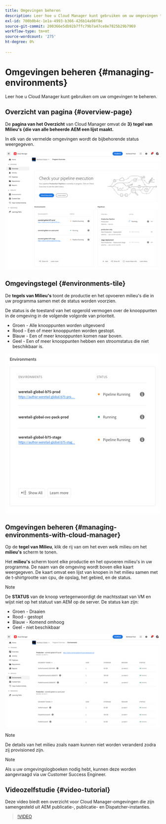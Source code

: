 ```yaml
---
title: Omgevingen beheren
description: Leer hoe u Cloud Manager kunt gebruiken om uw omgevingen te beheren.
exl-id: 700b0b4c-1e1a-4993-b366-426b14a98f8e
source-git-commit: 200366e5db92b7ffc79b7a47ce8e7825b29b7969
workflow-type: tm+mt
source-wordcount: '275'
ht-degree: 0%

---
```



# Omgevingen beheren {#managing-environments}

Leer hoe u Cloud Manager kunt gebruiken om uw omgevingen te beheren.

## Overzicht van pagina {#overview-page}

De **pagina van het Overzicht** van Cloud Manager omvat de **3} tegel van Milieu&#39;s {die van alle beheerde AEM een lijst maakt.**

In elk van de vermelde omgevingen wordt de bijbehorende status weergegeven.

![ pagina van het Overzicht ](/help/assets/Manage-Environ-Overview.png)

## Omgevingstegel {#environments-tile}

De **tegels van Milieu&#39;s** toont de productie en het opvoeren milieu&#39;s die in uw programma samen met de status worden voorzien.

De status is de toestand van het opgerold vermogen over de knooppunten in de omgeving in de volgende volgorde van prioriteit.

* Groen - Alle knooppunten worden uitgevoerd
* Rood - Een of meer knooppunten worden gestopt.
* Blauw - Een of meer knooppunten komen naar boven.
* Geel - Een of meer knooppunten hebben een stroomstatus die niet beschikbaar is.

![ de tegels van Milieu&#39;s ](/help/assets/Environments-card-new.png)

## Omgevingen beheren {#managing-environments-with-cloud-manager}

Op de **tegel van Milieu**, klik de rij van om het even welk milieu om het **milieu&#39;s** scherm te tonen.

Het **milieu&#39;s** scherm toont elke productie en het opvoeren milieu&#39;s in uw programma. De naam van de omgeving wordt boven elke kaart weergegeven. De kaart omvat een lijst van knopen in het milieu samen met de t-shirtgrootte van cpu, de opslag, het gebied, en de status.

>[!NOTE]
>
>De **STATUS** van de knoop vertegenwoordigt de machtsstaat van VM en wijst niet op het statuut van AEM op de server. De status kan zijn:

* Groen - Draaien
* Rood - gestopt
* Blauw - Komend omhoog
* Geel - niet beschikbaar

![ Milieu&#39;s tabel ](/help/assets/Environments-tab.png)

>[!NOTE]
>
>De details van het milieu zoals naam kunnen niet worden veranderd zodra zij provisioned zijn.

>[!NOTE]
>
>Als u uw omgevingslogboeken nodig hebt, kunnen deze worden aangevraagd via uw Customer Success Engineer.

## Videozelfstudie {#video-tutorial}

Deze video biedt een overzicht voor Cloud Manager-omgevingen die zijn samengesteld uit AEM publicatie-, publicatie- en Dispatcher-instanties.

>[!VIDEO](https://video.tv.adobe.com/v/26318/)
